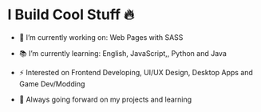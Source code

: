 # I Build Cool Stuff :fire:

- :hammer: I’m currently working on: Web Pages with SASS

- :books: I’m currently learning: English, JavaScript,, Python and Java

- :zap: Interested on Frontend Developing, UI/UX Design, Desktop Apps and Game Dev/Modding
  
- :seedling: Always going forward on my projects and learning

